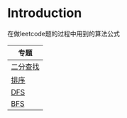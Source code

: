 # Introduction

在做leetcode题的过程中用到的算法公式

| 专题               |
| ------------------ |
| [二分查找](二分查找.md)|
| [排序](二分查找.md)|
| [DFS](DFS.md)|
| [BFS](BFS.md)|
